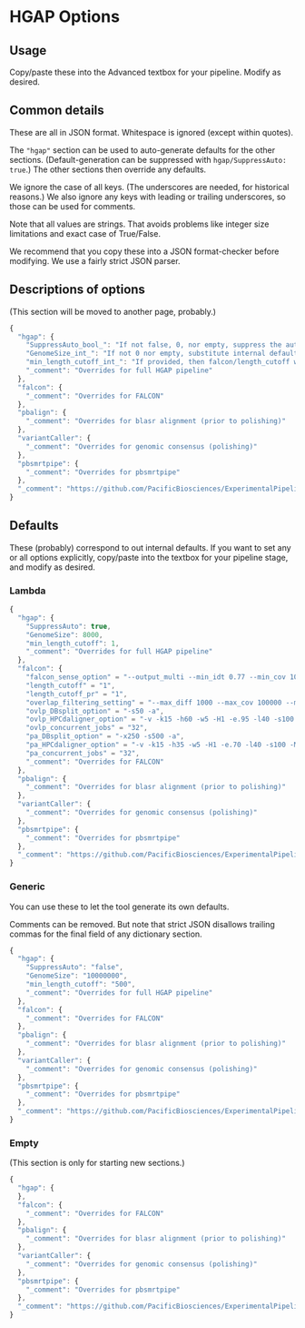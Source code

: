 # HGAP Options
## Usage
Copy/paste these into the Advanced textbox for your pipeline.
Modify as desired.

## Common details
These are all in JSON format. Whitespace is ignored (except within quotes).

The `"hgap"` section can be used to auto-generate defaults for the other sections.
(Default-generation can be suppressed with `hgap/SuppressAuto: true`.)
The other sections then override any defaults.

We ignore the case of all keys. (The underscores are needed, for historical reasons.)
We also ignore any keys with leading or trailing underscores, so those can be used
for comments.

Note that all values are strings. That avoids problems like integer size limitations
and exact case of True/False.

We recommend that you copy these into a JSON format-checker before modifying. We
use a fairly strict JSON parser.

## Descriptions of options
(This section will be moved to another page, probably.)

```js
{
  "hgap": {
    "SuppressAuto_bool_": "If not false, 0, nor empty, suppress the auto-generation of values (e.g. length_cutoff).",
    "GenomeSize_int_": "If not 0 nor empty, substitute internal defaults for all options (before overrides).",
    "min_length_cutoff_int_": "If provided, then falcon/length_cutoff will be raised to this if lower.",
    "_comment": "Overrides for full HGAP pipeline"
  },
  "falcon": {
    "_comment": "Overrides for FALCON"
  },
  "pbalign": {
    "_comment": "Overrides for blasr alignment (prior to polishing)"
  },
  "variantCaller": {
    "_comment": "Overrides for genomic consensus (polishing)"
  },
  "pbsmrtpipe": {
    "_comment": "Overrides for pbsmrtpipe"
  },
  "_comment": "https://github.com/PacificBiosciences/ExperimentalPipelineOptionsDocs/HGAP"
}
```
## Defaults
These (probably) correspond to out internal defaults.
If you want to set any or all options explicitly, copy/paste into the textbox
for your pipeline stage, and modify as desired.

### Lambda
```js
{
  "hgap": {
    "SuppressAuto": true,
    "GenomeSize": 8000,
    "min_length_cutoff": 1,
    "_comment": "Overrides for full HGAP pipeline"
  },
  "falcon": {
    "falcon_sense_option" = "--output_multi --min_idt 0.77 --min_cov 10 --max_n_read 2000 --n_core 6",
    "length_cutoff" = "1",
    "length_cutoff_pr" = "1",
    "overlap_filtering_setting" = "--max_diff 1000 --max_cov 100000 --min_cov 0 --bestn 1000 --n_core 4",
    "ovlp_DBsplit_option" = "-s50 -a",
    "ovlp_HPCdaligner_option" = "-v -k15 -h60 -w5 -H1 -e.95 -l40 -s100 -M4",
    "ovlp_concurrent_jobs" = "32",
    "pa_DBsplit_option" = "-x250 -s500 -a",
    "pa_HPCdaligner_option" = "-v -k15 -h35 -w5 -H1 -e.70 -l40 -s100 -M4",
    "pa_concurrent_jobs" = "32",
    "_comment": "Overrides for FALCON"
  },
  "pbalign": {
    "_comment": "Overrides for blasr alignment (prior to polishing)"
  },
  "variantCaller": {
    "_comment": "Overrides for genomic consensus (polishing)"
  },
  "pbsmrtpipe": {
    "_comment": "Overrides for pbsmrtpipe"
  },
  "_comment": "https://github.com/PacificBiosciences/ExperimentalPipelineOptionsDocs/HGAP"
}
```

### Generic
You can use these to let the tool generate its own defaults.

Comments can be removed. But note that strict JSON disallows trailing commas
for the final field of any dictionary section.
```js
{
  "hgap": {
    "SuppressAuto": "false",
    "GenomeSize": "10000000",
    "min_length_cutoff": "500",
    "_comment": "Overrides for full HGAP pipeline"
  },
  "falcon": {
    "_comment": "Overrides for FALCON"
  },
  "pbalign": {
    "_comment": "Overrides for blasr alignment (prior to polishing)"
  },
  "variantCaller": {
    "_comment": "Overrides for genomic consensus (polishing)"
  },
  "pbsmrtpipe": {
    "_comment": "Overrides for pbsmrtpipe"
  },
  "_comment": "https://github.com/PacificBiosciences/ExperimentalPipelineOptionsDocs/HGAP"
}
```

### Empty
(This section is only for starting new sections.)
```js
{
  "hgap": {
  },
  "falcon": {
    "_comment": "Overrides for FALCON"
  },
  "pbalign": {
    "_comment": "Overrides for blasr alignment (prior to polishing)"
  },
  "variantCaller": {
    "_comment": "Overrides for genomic consensus (polishing)"
  },
  "pbsmrtpipe": {
    "_comment": "Overrides for pbsmrtpipe"
  },
  "_comment": "https://github.com/PacificBiosciences/ExperimentalPipelineOptionsDocs/HGAP"
}
```
